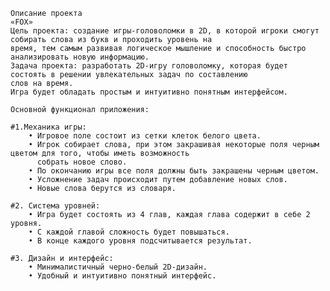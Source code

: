     Описание проекта
    «FOX»
    Цель проекта: создание игры-головоломки в 2D, в которой игроки смогут собирать слова из букв и проходить уровень на
    время, тем самым развивая логическое мышление и способность быстро анализировать новую информацию.
    Задача проекта: разработать 2D-игру головоломку, которая будет состоять в решении увлекательных задач по составлению
    слов на время.
    Игра будет обладать простым и интуитивно понятным интерфейсом.
    
    Основной функционал приложения:

    #1.Механика игры:
        • Игровое поле состоит из сетки клеток белого цвета.
        • Игрок собирает слова, при этом закрашивая некоторые поля черным цветом для того, чтобы иметь возможность 
          собрать новое слово.
        • По окончанию игры все поля должны быть закрашены черным цветом.
        • Усложнение задач происходит путем добавление новых слов.
        • Новые слова берутся из словаря.
    
    #2.	Система уровней:
        • Игра будет состоять из 4 глав, каждая глава содержит в себе 2 уровня.
        • С каждой главой сложность будет повышаться.
        • В конце каждого уровня подсчитывается результат.
    
    #3.	Дизайн и интерфейс:
        • Минималистичный черно-белый 2D-дизайн.
        • Удобный и интуитивно понятный интерфейс.